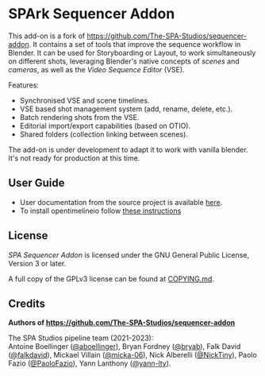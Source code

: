 # SPArk Sequencer Addon

This add-on is a fork of https://github.com/The-SPA-Studios/sequencer-addon. It contains a set of tools that improve the sequence workflow in Blender.
It can be used for Storyboarding or Layout, to work simultaneously on different shots,
leveraging Blender's native concepts of _scenes_ and _cameras_, as well as the _Video Sequence Editor_ (VSE).

Features:
- Synchronised VSE and scene timelines.
- VSE based shot management system (add, rename, delete, etc.).
- Batch rendering shots from the VSE.
- Editorial import/export capabilities (based on OTIO).
- Shared folders (collection linking between scenes).

The add-on is under development to adapt it to work with vanilla blender. It's not ready for production at this time. 

## User Guide
- User documentation from the source project is available [here](https://the-spa-studios.github.io/blender-spa-userdoc/).
- To install opentimelineio follow [these instructions](https://gitlab.com/superprod/stax_suite/vse_io/-/blob/master/README.md#setup)

## License

_SPA Sequencer Addon_ is licensed under the GNU General Public License, Version 3 or later.

A full copy of the GPLv3 license can be found at [COPYING.md](./COPYING.md).

## Credits
**Authors of https://github.com/The-SPA-Studios/sequencer-addon**

The SPA Studios pipeline team (2021-2023):  
Antoine Boellinger ([@aboellinger](https://github.com/aboellinger)), Bryan Fordney ([@bryab](https://github.com/bryab)), Falk David ([@falkdavid](https://github.com/falkdavid)), Mickael Villain ([@micka-06](https://github.com/micka-06)), Nick Alberelli ([@NickTiny](https://github.com/NickTiny)), Paolo Fazio ([@PaoloFazio](https://github.com/PaoloFazio)), Yann Lanthony ([@yann-lty](https://github.com/yann-lty)).
